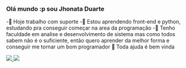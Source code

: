 ### Olá mundo :p sou Jhonata Duarte


 -🔭 Hoje trabalho com suporte
 -🌱 Estou aprendendo front-end e python, estudando pra conseguir começar na area da programação
 -👯 Tenho faculdade em analise e desenvolvimento de sistema mas como todos sabem não é o suficiente, então quero aprender da melhor forma e conseguir me tornar um bom programador
 🤔 Toda ajuda é bem vinda

<div> 
  <a href="https://www.linkedin.com/in/jhonata-d-nunes/"><img src="https://img.shields.io/badge/LinkedIn-0077B5?style=for-the-badge&logo=linkedin&logoColor=white">
  <a href="https://www.facebook.com/jhonata.duartenunes/"><img src="https://img.shields.io/badge/Facebook-1877F2?style=for-the-badge&logo=facebook&logoColor=white">
</div>
  
